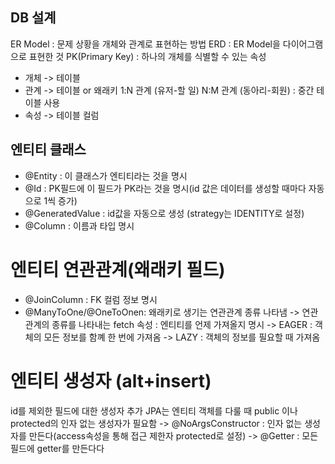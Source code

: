 ## DB 설계
ER Model : 문제 상황을 개체와 관계로 표현하는 방법
ERD : ER Model을 다이어그램으로 표현한 것
PK(Primary Key) : 하나의 개체를 식별할 수 있는 속성
- 개체 -> 테이블
- 관계 -> 테이블 or 왜래키
1:N 관계 (유저-할 일)
N:M 관계 (동아리-회원) : 중간 테이블 사용
- 속성 -> 테이블 컬럼
## 엔티티 클래스
- @Entity : 이 클래스가 엔티티라는 것을 명시
- @Id : PK필드에 이 필드가 PK라는 것을 명시(id 값은 데이터를 생성할 때마다 자동으로 1씩 증가)
- @GeneratedValue : id값을 자동으로 생성 (strategy는 IDENTITY로 설정)
- @Column : 이름과 타입 명시
# 엔티티 연관관계(왜래키 필드)
- @JoinColumn : FK 컬럼 정보 명시
- @ManyToOne/@OneToOnen: 왜래키로 생기는 연관관계 종류 나타냄
-> 연관 관계의 종류를 나타내는 fetch 속성 : 엔티티를 언제 가져올지 명시
-> EAGER : 객체의 모든 정보를 함꼐 한 번에 가져옴
-> LAZY : 객체의 정보를 필요할 때 가져옴
# 엔티티 생성자 (alt+insert)
id를 제외한 필드에 대한 생성자 추가
JPA는 엔티티 객체를 다룰 때 public 이나 protected의 인자 없는 생성자가 필요함
-> @NoArgsConstructor : 인자 없는 생성자를 만든다(access속성을 통해 접근 제한자 protected로 설정)
-> @Getter : 모든 필드에 getter를 만든다다